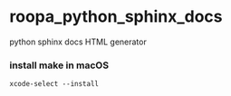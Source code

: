 # roopa_python_sphinx_docs
python sphinx docs HTML generator

### install make in macOS
```
xcode-select --install
```
